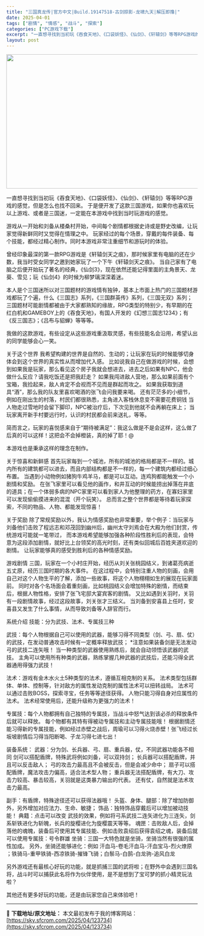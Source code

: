 ```yaml
---
title: "三国真龙传|官方中文|Build.19147518-古剑掠影-龙啸九天|解压即撸|"
date: 2025-04-01
tags: ["剧情", "情感", "战斗", "探索"]
categories: ["PC游戏下载"]
excerpt: "一直想寻找到当初玩《吞食天地》、《口袋妖怪》、《仙剑》、《轩辕剑》等等RPG游戏的感觉，但是怎么也找不回来。 于是便开发了这款三国游戏，如果你也喜欢玩以上游戏、或者是三国迷，一定能在本游戏中找到当时玩游戏的感觉。 游戏从一开始和刘备从楼桑村开始，中间每个剧情都根据史诗或是野史改编，让玩家觉得新鲜同时&hellip;"
layout: post
---
```


<img class="aligncenter size-full wp-image-123716" src="https://sky.sfcrom.com/wp-content/uploads/2025/04/2025040105245827.webp" alt="" width="616" height="353" />

一直想寻找到当初玩《吞食天地》、《口袋妖怪》、《仙剑》、《轩辕剑》等等RPG游戏的感觉，但是怎么也找不回来。
于是便开发了这款三国游戏，如果你也喜欢玩以上游戏、或者是三国迷，一定能在本游戏中找到当时玩游戏的感觉。

游戏从一开始和刘备从楼桑村开始，中间每个剧情都根据史诗或是野史改编，让玩家觉得新鲜同时又觉得在情理之中。
玩家经过的每个场景，穿戴的每件装备、每个技能，都经过精心制作。同时本游戏非常注重细节和游玩时的体验。

曾经印象最深的第一款RPG游戏是《轩辕剑天之痕》，那时候家里有电脑的还在少数，我当时受女同学之邀到她家玩了一个下午《轩辕剑天之痕》。
当自己家有了电脑之后便开始玩了著名的经典，《仙剑3》，现在依然还能记得里面的主角景天、龙葵、雪见；玩《仙剑4》的时候为柳梦璃深深着迷。

本人是个三国迷所以对三国题材的游戏情有独钟，基本上市面上热门的三国题材游戏都玩了个遍，什么《三国志》系列，《三国群英传》系列，《三国无双》系列；
三国题材可能剧情都被由于大家都熟知的缘故，RPG类型的特别少，有早期的在红白机和GAMEBOY上的《吞食天地》，有国人开发的《幻想三国志1234》；有《反三国志》；《吕布与貂蝉》等等等。

我做的这款游戏，有些设定从这些游戏重汲取灵感，有些技能名会沿用，希望认出的同学能够会心一笑。

关于这个世界
我希望构建的世界是自然的、生动的；让玩家在玩的时候能够切身体会到这个世界的真实性从而增加代入感。
比如说我自己在做游戏的时候，会想到如果我是玩家，那么看见这个房子我就会想进去，进去之后如果有NPC，他会做什么反应？请我吃饭还是把我赶走？
如果我闯进敌人营地，那么如果前面有个宝箱，我捡起来，敌人肯定不会视而不见而是群起而攻之。
如果我获取到道具“酒”，那么我的队友里喜欢喝酒的张飞会问我要来喝。
还有茫茫多的小细节，例如在刚出生的村落，村民们都很熟悉，主角进入客栈休息变不需要花费铜钱
当人物走过雪地时会留下脚印，NPC被治疗后，下次见到他就不会再躺在床上；
当玩家离开新手村要远行时，认识的村民都会前来送礼，等等。

简而言之，玩家的喜悦感来自于“期待被满足”：我这么做是不是会这样，这么做了后真的可以这样！这把会不会掉橙装，真的掉了耶！@

本游戏也是秉承这样的理念在制作。

关于惊喜和新鲜感
首先玩家每到一个城池，所有的城池的格局都是不一样的。城内所有的建筑都可以进去，而且内部结构都是不一样的，每一个建筑内都经过细心布置。
当遇到小动物例如猪狗牛鸡羊马，都是可以互动。连鸡狗都能触发一个小剧情和奖励。
在张飞家里可以看见他的画作，和井互动的时候能捞出掉落在井底的道具；在一个体弱多病的NPC家里可以看到家人为他整理的药方，在寡妇家里可以发现偷偷摸进来的混混（开个玩笑）。
总而言之整个世界都是等待着玩家探索，不同的物品、人物、都能发现惊喜！

关于奖励
除了常规奖励以外，我认为情感奖励也非常重要，举个例子：当玩家与刘备他们击败了程远志和邓茂回到幽州后，幽州太守刘焉会在大殿为他们封赏，传统游戏可能就一笔带过，
而本游戏希望能够加强各种阶段性胜利后的表现，会特意为这段添加剧情，就好比上台领奖的高光时刻，还有类似回城后百姓夹道欢迎的剧情。
让玩家能够真的感受到胜利后的各种情感奖励。

游戏剧情
三国，玩家在一个小村庄开始，经历从刘关张桃园结义，到诸葛亮病逝五丈原，经历三国时期的各大事件。
在这过程中，会特别注重人物的刻画，会用自己对这个人物生平的了解，添加一些故事，将这个人物栩栩如生的展现在玩家面前。
同时对各个名场面会着重刻画，比如桃园结义会增加特殊的剧情，而结束后，根据人物性格，安排了张飞宅邸大宴宾客的剧情。
又比如遇到关羽时，关羽有一段剧情故事，经过这段故事，刘关张才三结义。
当刘备到安喜县上任时，安喜县又发生了什么事情，从而导致刘备等人辞官而行。

系统介绍
技能：分为武技、法术、专属技三种

武技：每个人物根据自己可以使用的武器，能够习得不同类型（剑、弓、扇、仗）的武技，在发动普通攻击时候有一定概率释放武技；
*注意如果装备剑是无法发动弓的武技二连矢哦！
当一种类型的武器使用熟练后，就会自动领悟该武器的武技。
主角可以使用所有种类的武器，熟练掌握几种武器的武技后，还能习得全武器通用得强力武技！

法术：游戏有金木水火土5种类型的法术，遵循互相克制的关系。
法术类型包括群体、单体、控制等，针对敌方的属性发动克制的属性法术可以扭转战局。
法术可以通过击败BOSS，探索寻宝，任务等等途径获得。
人物只能习得自身对应属性的法术。
法术经常使用后，还能升级称为更强力的法术！

专属技：每个人物都拥有自己独特的专属技，当战斗中怒气达到该必杀的释放条件后就可以释放。
每个物都有其特有得被动专属技和主动专属技能哦！
根据剧情还能习得新的专属技能，例如经过赤壁之战后，周瑜可以习得火烧赤壁！张飞经过长坂坡剧情后习得当阳断喝、子龙习得七进七出！

装备系统：
武器：分为剑、长兵器、弓、扇、重兵器，仗，不同武器功能各不相同
剑可以搭配盾牌，特殊武将例如刘备，可以双持剑；
长兵器可以搭配盾牌，并且可以反击敌人；
弓的攻击力最高且不会被反击，但是会减少命中；
扇子可以搭配盾牌，魔法攻击力偏高，适合法术型人物；
重兵器无法搭配盾牌，有大刀、攻击力较高、暴击较高，关羽就是这类暴力输出的代表。
还有仗，自然就是法术攻击力最高。

副手：有盾牌，特殊途径还可以获得法器哦！
头盔、身体、腿部：除了增加防御外，另外增加对应法力、生命、敏捷；
饰品：独特饰品穿戴后可以增加被动技能！
典籍：点击可以改变 武技的效果，例如将弓系武技二连矢进化为三连矢，剑系斩铁进化为斩魄，长兵的旋樱进化为旋樱震天等等。
魂匣：击败敌人后，会掉落他的魂魄，装备后可使用其专属技能、例如击败袁绍后获得袁绍之魂，装备后就可以使用专属技：号令群雄
坐骑：三国一大特色就是坐骑，坐骑当然有很强的属性加成。
另外，坐骑还能够进化：例如 汗血马-卷毛汗血马-汗血宝马-烈火燎原 ；铁骑马-重甲铁骑-西凉铁骑-摧锋飞骑；白鬃马-白鹄-白龙驹-追风白龙

另外游戏还有最核心好玩的功能，就是抓捕三国的武将啦；在野外中会遇到三国名将，战斗时可以捕获此名将作为伙伴使用，是不是想到了宝可梦的抓小精灵玩法啦？

其他还有更多好玩的功能，还是由玩家您自己来体验吧！

---
📖 **下载地址/原文地址：** 本文最初发布于我的博客网站：[https://sky.sfcrom.com/2025/04/123734](https://sky.sfcrom.com/2025/04/123734)
